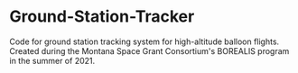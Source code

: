 # Ground-Station-Tracker
Code for ground station tracking system for high-altitude balloon flights. Created during the Montana Space Grant Consortium's BOREALIS program in the summer of 2021.
